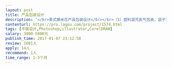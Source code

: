 ```yaml
---                
layout: post       
title: 产品包装设计           
description: '</br>美式爆米花产品包装设计</br></br>（1）塑料袋充氮气包装，袋子不透明</br>（2）美式风格，包装色彩亮眼，能够有食欲吸引眼球</br>（3）主要针对年轻人群体，产品大众化</br></br>项目具体结束时间为2月28日。</br>'     
contenturl: https://pro.lagou.com/project/1574.html      
tags: [平面设计,Photoshop,illustrator,CorelDRAW]            
salary: 3000-5000元          
publish_time: 2017-01-07 23:12:58         
review: 1601人                   
apply: 14人                   
recommend: 1人                   
time_range: 1-3个月              
---                 
```

